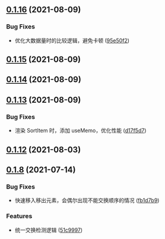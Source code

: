 ## [0.1.16](https://github.com/limaofeng/asany-sortable/compare/v0.1.15...v0.1.16) (2021-08-09)


### Bug Fixes

* 优化大数据量时的比较逻辑，避免卡顿 ([95e50f2](https://github.com/limaofeng/asany-sortable/commit/95e50f24eb71e426ad2e08afc8541caf88e7fec7))



## [0.1.15](https://github.com/limaofeng/asany-sortable/compare/v0.1.14...v0.1.15) (2021-08-09)



## [0.1.14](https://github.com/limaofeng/asany-sortable/compare/v0.1.13...v0.1.14) (2021-08-09)



## [0.1.13](https://github.com/limaofeng/asany-sortable/compare/v0.1.12...v0.1.13) (2021-08-09)


### Bug Fixes

* 渲染 SortItem 时，添加 useMemo，优化性能 ([d17f5d7](https://github.com/limaofeng/asany-sortable/commit/d17f5d7f9a1c8539e80909524912629739373977))



## [0.1.12](https://github.com/limaofeng/asany-sortable/compare/v0.1.11...v0.1.12) (2021-08-03)



## [0.1.8](https://github.com/limaofeng/asany-sortable/compare/v0.1.7...v0.1.8) (2021-07-14)


### Bug Fixes

* 快速移入移出元素，会偶尔出现不能交换顺序的情况 ([fb1d7b9](https://github.com/limaofeng/asany-sortable/commit/fb1d7b96d5afaec436b5158e3510a0083b66f13e))


### Features

* 统一交换检测逻辑 ([51c9997](https://github.com/limaofeng/asany-sortable/commit/51c999705aeb2e34ec9e2979e12e0557d53ca2d3))




